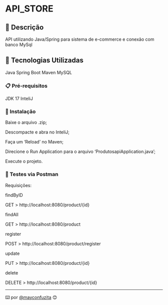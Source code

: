 # API_STORE

## 🚀 Descrição

API utilizando Java/Spring para sistema de e-commerce e conexão com banco MySql

## 🚀 Tecnologias Utilizadas

Java Spring Boot
Maven
MySQL
### 📋 Pré-requisitos

JDK 17
InteliJ

### 🔧 Instalação

Baixe o arquivo .zip;

Descompacte e abra no InteliJ;


Faça um ‘Reload’ no Maven;

Direcione o Run Application para o arquivo ‘ProdutosapiApplication.java’;

Execute o projeto.


### 🔩 Testes via Postman

Requisições:

findByID

GET > http://localhost:8080/product/{id}

findAll

GET > http://localhost:8080/product

register

POST > http://localhost:8080/product/register

update

PUT > http://localhost:8080/product/{id}

delete

DELETE > http://localhost:8080/product/{id}


---
⌨️ por [@mayconfuzita](https://gist.github.com/Mayconfuzita86) 😊
